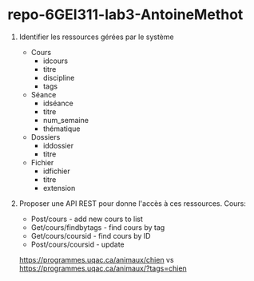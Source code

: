 # repo-6GEI311-lab3-AntoineMethot

1. Identifier les ressources gérées par le système
   - Cours
       - idcours
       - titre
       - discipline
       - tags
   - Séance
       - idséance
       - titre
       - num_semaine
       - thématique
   - Dossiers
     - iddossier
     - titre
   - Fichier
     - idfichier
     - titre
     - extension

2. Proposer une API REST pour donne l'accès à ces ressources.
   Cours:
      - Post/cours - add new cours to list
      - Get/cours/findbytags - find cours by tag
      - Get/cours/coursid - find cours by ID
      - Post/cours/coursid - update 



   https://programmes.uqac.ca/animaux/chien
   vs
   https://programmes.uqac.ca/animaux/?tags=chien
